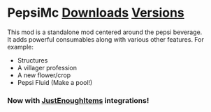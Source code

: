 # PepsiMc [Downloads](https://cf.way2muchnoise.eu/short_3532305.svg) [Versions](https://cf.way2muchnoise.eu/versions/3532305.svg)
This mod is a standalone mod centered around the pepsi beverage.  
It adds powerful consumables along with various other features.
For example:
- Structures
- A villager profession
- A new flower/crop
- Pepsi Fluid (Make a pool!)



### Now with [JustEnoughItems](https://github.com/mezz/JustEnoughItems) integrations!

